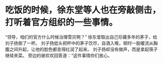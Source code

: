 # 吃饭的时候，徐东堂等人也在旁敲侧击，打听着官方组织的一些事情。
“领导，咱们的官方什么时候治理雪灾啊？”
徐东堂取出自己珍藏多年的茅子，给刘子扬倒了一杯。
刘子扬低头把杯中的茅子饮尽，自酒入喉，顿时一股暖流从胸腹之间升起，让他的脸色都变得红润了起来。
刘子扬却没有做声，而是拿起筷子继续夹菜。
旁边的谢欢欢回答道：“这件事情你们放心。

